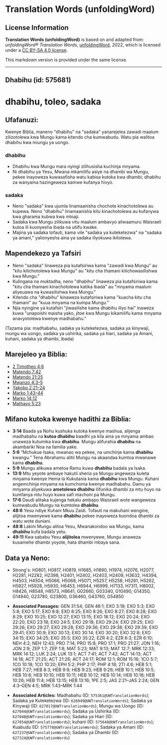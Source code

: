 # Translation Words (unfoldingWord)

## License Information

**Translation Words (unfoldingWord)** is based on and adapted from: _unfoldingWord® Translation Words_, [unfoldingWord](https://unfoldingword.org/utw), 2022, which is licensed under a [CC BY-SA 4.0 license](https://creativecommons.org/licenses/by-sa/4.0/legalcode.en).

This markdown version is provided under the same license.



--------------------------------

## Dhabihu (id: 575681)

dhabihu, toleo, sadaka
======================

Ufafanuzi:
----------

Kwenye Biblia, maneno "dhabihu" na "sadaka" yanarejelea zawadi maalum zilizotolewa kwa Mungu kama kitendo cha kumwabudu. Watu pia walitoa dhabihu kwa miungu ya uongo.

### dhabihu

* Dhabihu kwa Mungu mara nyingi zilihusisha kuchinja mnyama.
* Ni dhabihu ya Yesu, Mwana mkamilifu asiye na dhambi wa Mungu, pekee inayoweza kuwasafisha watu kabisa kutoka kwa dhambi; dhabihu za wanyama hazingeweza kamwe kufanya hivyo.

### sadaka

* Neno "sadaka" kwa ujumla linamaanisha chochote kinachotolewa au kupewa. Neno "dhabihu" linamaanisha kitu kinachotolewa au kufanywa kwa gharama kubwa kwa mtoaji.
* Sadaka kwa Mungu zilikuwa vitu maalum ambavyo aliwaamuru Waisraeli kutoa ili kuonyesha ibada na utiifu kwake.
* Majina ya sadaka tofauti, kama vile "sadaka ya kuteketezwa" na "sadaka ya amani," yalionyesha aina ya sadaka iliyokuwa ikitolewa.

Mapendekezo ya Tafsiri
----------------------

* Neno "sadaka" linaweza pia kutafsiriwa kama "zawadi kwa Mungu" au "kitu kilichotolewa kwa Mungu" au "kitu cha thamani kilichowasilishwa kwa Mungu."
* Kulingana na muktadha, neno "dhabihu" linaweza pia kutafsiriwa kama "kitu cha thamani kinachotolewa katika ibada" au "mnyama maalum aliyeuawa na kuwasilishwa kwa Mungu."
* Kitendo cha "dhabihu" kinaweza kutafsiriwa kama "kuacha kitu cha thamani" au "kuua mnyama na kumpa Mungu."
* Njia nyingine ya kutafsiri "jiwasilishe kama dhabihu iliyo hai" inaweza kuwa "unapoishi maisha yako, jitoe kwa Mungu kikamilifu kama mnyama anavyotolewa kwenye madhabahu."

(Tazama pia: madhabahu, sadaka ya kuteketezwa, sadaka ya kinywaji, mungu wa uongo, sadaka ya ushirika, sadaka ya hiari, sadaka ya Amani, kuhani, sadaka ya dhambi, ibada)

Marejeleo ya Biblia:
--------------------

* [2 Timotheo 4:6](https://ref.ly/2Tim4:6)
* [Matendo 7:42](https://ref.ly/Acts7:42)
* [Matendo 21:25](https://ref.ly/Acts21:25)
* [Mwanzo 4:3–5](https://ref.ly/Gen4:3-Gen4:5)
* [Yakobo 2:21–24](https://ref.ly/Jas2:21-Jas2:24)
* [Marko 1:43–44](https://ref.ly/Mark1:43-Mark1:44)
* [Marko 14:12](https://ref.ly/Mark14:12)
* [Mathayo 5:23](https://ref.ly/Matt5:23)

Mifano kutoka kwenye hadithi za Biblia:
---------------------------------------

* **3:14** Baada ya Nohu kushuka kutoka kwenye mashua, alijenga madhabahu na **kutoa dhabihu** baadhi ya kila aina ya mnyama ambao unaweza kutumika kwa **dhabihu**. Mungu alifurahia **dhabihu** na akambariki Noa na familia yake.
* **5:6** “Mchukue Isaka, mwanao wa pekee, na umchinje kama **dhabihu** kwangu.” Tena Abrahamu alitii Mungu na akaandaa kumtoa mwanawe kama **dhabihu**.
* **5:9** Mungu alikuwa ametoa Ramu kuwa **dhabihu** badala ya Isaka.
* **13:9** Mtu yeyote ambaye hakutii sheria ya Mungu angeweza kuleta mnyama kwenye Hema la Kukutania kama **dhabihu** kwa Mungu. Kuhani angemchinja mnyama na kumchoma kwenye madhabahu. Damu ya mnyama aliyekuwa **ametolewa dhabihu** ilifunika dhambi za mtu huyo na kumfanya mtu huyo kuwa safi machoni pa Mungu.
* **17:6** Daudi alitaka kujenga hekalu ambapo Waisraeli wote wangeweza kumwabudu Mungu na kumtolea **dhabihu**.
* **48:6** Yesu ndiye Kuhani Mkuu Zaidi. Tofauti na makuhani wengine, alijitoa mwenyewe kama **dhabihu** pekee inayoweza kuondoa dhambi za watu wote duniani.
* **48:8** Lakini Mungu alitoa Yesu, Mwanakondoo wa Mungu, kama **dhabihu** kufa badala yetu.
* **49:11** Kwa sababu Yesu **alijitolea** mwenyewe, Mungu anaweza kusamehe dhambi yoyote, hata dhambi mbaya sana.

Data ya Neno:
-------------

* Strong's: H0801, H0817, H0819, H1685, H1890, H1974, H2076, H2077, H2281, H2282, H2398, H2401, H2402, H2403, H2409, H3632, H4394, H4503, H4504, H5066, H5068, H5071, H5257, H5258, H5261, H5262, H5927, H5928, H5930, H6453, H6944, H6999, H7133, H7311, H8002, H8426, H8548, H8573, H8641, G02660, G03340, G10490, G14350, G14940, G23780, G23800, G36460, G43760, G54850

* **Associated Passages:** GEN 31:54; GEN 46:1; EXO 3:18; EXO 5:3; EXO 5:8; EXO 5:17; EXO 8:8; EXO 8:25; EXO 8:26; EXO 8:27; EXO 8:28; EXO 8:29; EXO 10:25; EXO 12:27; EXO 13:15; EXO 18:12; EXO 20:24; EXO 22:20; EXO 23:18; EXO 24:5; EXO 29:18; EXO 29:24; EXO 29:25; EXO 29:26; EXO 29:27; EXO 29:28; EXO 29:36; EXO 29:38; EXO 29:39; EXO 29:41; EXO 30:9; EXO 30:13; EXO 30:14; EXO 30:20; EXO 32:8; EXO 34:15; EXO 34:25; EXO 35:5; EXO 35:22; EZR 4:2; EZR 6:3; EZR 6:10; NEH 4:2; NEH 12:43; PRO 7:14; PRO 15:8; PRO 17:1; PRO 21:27; JON 1:16; JON 2:9; ZEP 1:7; ZEP 1:8; MAT 5:23; MAT 9:13; MAT 12:7; MRK 12:33; MRK 14:12; LUK 2:24; LUK 13:1; ACT 7:41; ACT 7:42; ACT 14:13; ACT 14:18; ACT 21:25; ACT 21:26; ACT 24:17; ROM 12:1; ROM 15:16; 1CO 5:7; 1CO 10:18; 1CO 10:20; EPH 5:2; PHP 2:17; PHP 4:18; 2TI 4:6; HEB 5:1; HEB 7:27; HEB 8:3; HEB 9:9; HEB 9:23; HEB 9:26; HEB 10:1; HEB 10:5; HEB 10:8; HEB 10:10; HEB 10:11; HEB 10:12; HEB 10:14; HEB 10:18; HEB 10:26; HEB 11:4; HEB 13:15; HEB 13:16; 1PE 2:5; JAS 2:21–JAS 2:24; GEN 4:3–GEN 4:5; MRK 1:43–MRK 1:44
* **Associated Articles:** Madhabahu (ID: `575361@UWTranslationWords`); Sadaka ya Kuteketezwa (ID: `626949@UWTranslationWords`); Sadaka ya Kinywaji (ID: `627017@UWTranslationWords`); Mungu wa Uongo (ID: `627044@UWTranslationWords`); Sadaka ya Ushirika (ID: `627048@UWTranslationWords`); Sadaka ya Hiari (ID: `627054@UWTranslationWords`); kuhani (ID: `575648@UWTranslationWords`); Kuabudu (ID: `575778@UWTranslationWords`); Sadaka ya Amani (ID: `627237@UWTranslationWords`); Sadaka ya Dhambi (ID: `627324@UWTranslationWords`)

